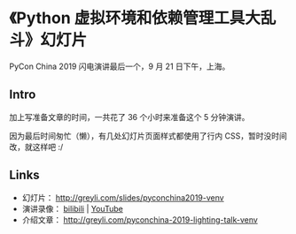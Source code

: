 # 《Python 虚拟环境和依赖管理工具大乱斗》幻灯片

PyCon China 2019 闪电演讲最后一个，9 月 21 日下午，上海。

## Intro

加上写准备文章的时间，一共花了 36 个小时来准备这个 5 分钟演讲。

因为最后时间匆忙（懒），有几处幻灯片页面样式都使用了行内 CSS，暂时没时间改，就这样吧 :/

## Links

- 幻灯片： http://greyli.com/slides/pyconchina2019-venv
- 演讲录像： [bilibili](https://www.bilibili.com/video/av69005162/) | [YouTube](https://www.youtube.com/watch?v=2DwCjk0haVM)
- 介绍文章： http://greyli.com/pyconchina-2019-lighting-talk-venv
